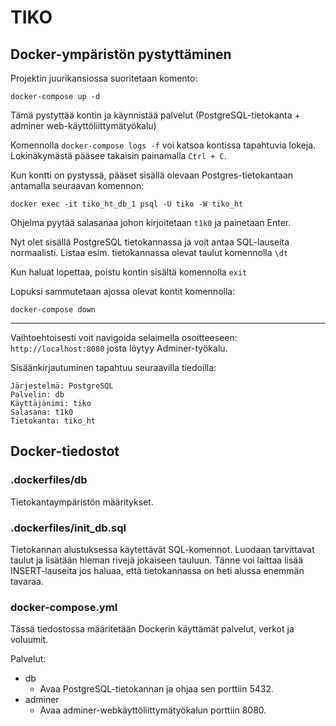 # TIKO


## Docker-ympäristön pystyttäminen
Projektin juurikansiossa suoritetaan komento:

`docker-compose up -d`

Tämä pystyttää kontin ja käynnistää palvelut (PostgreSQL-tietokanta + adminer web-käyttöliittymätyökalu)

Komennolla `docker-compose logs -f` voi katsoa kontissa tapahtuvia lokeja. Lokinäkymästä pääsee takaisin painamalla `Ctrl + C`.

Kun kontti on pystyssä, pääset sisällä olevaan Postgres-tietokantaan antamalla seuraavan komennon:

`docker exec -it tiko_ht_db_1 psql -U tiko -W tiko_ht`

Ohjelma pyytää salasanaa johon kirjoitetaan `t1k0` ja painetaan Enter.

Nyt olet sisällä PostgreSQL tietokannassa ja voit antaa SQL-lauseita normaalisti. Listaa esim. tietokannassa olevat taulut komennolla `\dt`

Kun haluat lopettaa, poistu kontin sisältä komennolla `exit`

Lopuksi sammutetaan ajossa olevat kontit komennolla:

`docker-compose down`

<hr>

Vaihtoehtoisesti voit navigoida selaimella osoitteeseen: `http://localhost:8080` josta löytyy Adminer-työkalu.

Sisäänkirjautuminen tapahtuu seuraavilla tiedoilla:

```
Järjestelmä: PostgreSQL
Palvelin: db
Käyttäjänimi: tiko
Salasana: t1k0
Tietokanta: tiko_ht
```

## Docker-tiedostot

### .dockerfiles/db

Tietokantaympäristön määritykset.

### .dockerfiles/init_db.sql

Tietokannan alustuksessa käytettävät SQL-komennot. Luodaan tarvittavat taulut ja lisätään hieman rivejä jokaiseen tauluun. Tänne voi laittaa lisää INSERT-lauseita jos haluaa, että tietokannassa on heti alussa enemmän tavaraa.

### docker-compose.yml

Tässä tiedostossa määritetään Dockerin käyttämät palvelut, verkot ja voluumit.

Palvelut:
- db
  - Avaa PostgreSQL-tietokannan ja ohjaa sen porttiin 5432.
- adminer
  - Avaa adminer-webkäyttöliittymätyökalun porttiin 8080.